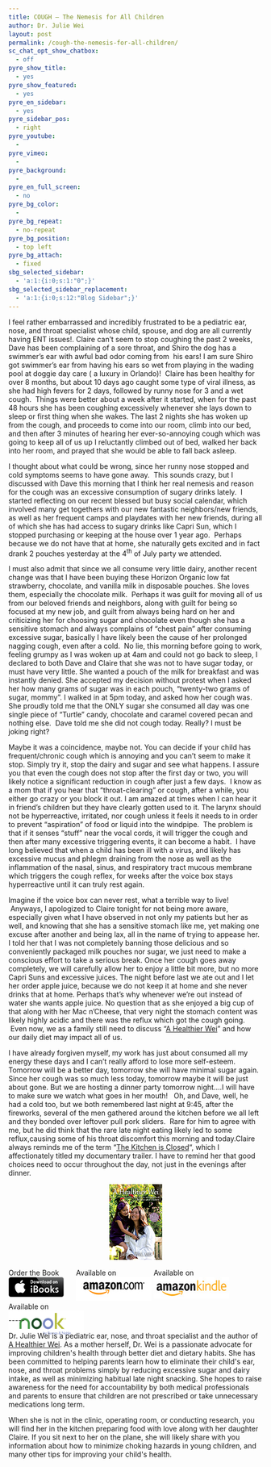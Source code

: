 ```yaml
---
title: COUGH – The Nemesis for All Children
author: Dr. Julie Wei
layout: post
permalink: /cough-the-nemesis-for-all-children/
sc_chat_opt_show_chatbox:
  - off
pyre_show_title:
  - yes
pyre_show_featured:
  - yes
pyre_en_sidebar:
  - yes
pyre_sidebar_pos:
  - right
pyre_youtube:
  - 
pyre_vimeo:
  - 
pyre_background:
  - 
pyre_en_full_screen:
  - no
pyre_bg_color:
  - 
pyre_bg_repeat:
  - no-repeat
pyre_bg_position:
  - top left
pyre_bg_attach:
  - fixed
sbg_selected_sidebar:
  - 'a:1:{i:0;s:1:"0";}'
sbg_selected_sidebar_replacement:
  - 'a:1:{i:0;s:12:"Blog Sidebar";}'
---
```

I feel rather embarrassed and incredibly frustrated to be a pediatric ear, nose, and throat specialist whose child, spouse, and dog are all currently having ENT issues!. Claire can’t seem to stop coughing the past 2 weeks, Dave has been complaining of a sore throat, and Shiro the dog has a swimmer&#8217;s ear with awful bad odor coming from  his ears! I am sure Shiro got swimmer&#8217;s ear from having his ears so wet from playing in the wading pool at doggie day care ( a luxury in Orlando)!  Claire has been healthy for over 8 months, but about 10 days ago caught some type of viral illness, as she had high fevers for 2 days, followed by runny nose for 3 and a wet cough.  Things were better about a week after it started, when for the past 48 hours she has been coughing excessively whenever she lays down to sleep or first thing when she wakes. The last 2 nights she has woken up from the cough, and proceeds to come into our room, climb into our bed, and then after 3 minutes of hearing her ever-so-annoying cough which was going to keep all of us up I reluctantly climbed out of bed, walked her back into her room, and prayed that she would be able to fall back asleep.

I thought about what could be wrong, since her runny nose stopped and cold symptoms seems to have gone away.  This sounds crazy, but I discussed with Dave this morning that I think her real nemesis and reason for the cough was an excessive consumption of sugary drinks lately.  I started reflecting on our recent blessed but busy social calendar, which involved many get togethers with our new fantastic neighbors/new friends, as well as her frequent camps and playdates with her new friends, during all of which she has had access to sugary drinks like Capri Sun, which I stopped purchasing or keeping at the house over 1 year ago.  Perhaps because we do not have that at home, she naturally gets excited and in fact drank 2 pouches yesterday at the 4<sup>th</sup> of July party we attended.

I must also admit that since we all consume very little dairy, another recent change was that I have been buying these Horizon Organic low fat strawberry, chocolate, and vanilla milk in disposable pouches. She loves them, especially the chocolate milk.  Perhaps it was guilt for moving all of us from our beloved friends and neighbors, along with guilt for being so focused at my new job, and guilt from always being hard on her and criticizing her for choosing sugar and chocolate even though she has a sensitive stomach and always complains of “chest pain” after consuming excessive sugar, basically I have likely been the cause of her prolonged nagging cough, even after a cold.  No lie, this morning before going to work, feeling grumpy as I was woken up at 4am and could not go back to sleep, I declared to both Dave and Claire that she was not to have sugar today, or must have very little. She wanted a pouch of the milk for breakfast and was instantly denied. She accepted my decision without protest when I asked her how many grams of sugar was in each pouch, “twenty-two grams of sugar, mommy”. I walked in at 5pm today, and asked how her cough was. She proudly told me that the ONLY sugar she consumed all day was one single piece of “Turtle” candy, chocolate and caramel covered pecan and nothing else.  Dave told me she did not cough today. Really? I must be joking right?

Maybe it was a coincidence, maybe not. You can decide if your child has frequent/chronic cough which is annoying and you can’t seem to make it stop. Simply try it, stop the dairy and sugar and see what happens. I assure you that even the cough does not stop after the first day or two, you will likely notice a significant reduction in cough after just a few days.  I know as a mom that if you hear that “throat-clearing” or cough, after a while, you either go crazy or you block it out. I am amazed at times when I can hear it in friend’s children but they have clearly gotten used to it. The larynx should not be hyperreactive, irritated, nor cough unless it feels it needs to in order to prevent “aspiration” of food or liquid into the windpipe.  The problem is that if it senses “stuff” near the vocal cords, it will trigger the cough and then after many excessive triggering events, it can become a habit.  I have long believed that when a child has been ill with a virus, and likely has excessive mucus and phlegm draining from the nose as well as the inflammation of the nasal, sinus, and respiratory tract mucous membrane which triggers the cough reflex, for weeks after the voice box stays hyperreactive until it can truly rest again.

Imagine if the voice box can never rest, what a terrible way to live!  Anyways, I apologized to Claire tonight for not being more aware, especially given what I have observed in not only my patients but her as well, and knowing that she has a sensitive stomach like me, yet making one excuse after another and being lax, all in the name of trying to appease her. I told her that I was not completely banning those delicious and so conveniently packaged milk pouches nor sugar, we just need to make a conscious effort to take a serious break. Once her cough goes away completely, we will carefully allow her to enjoy a little bit more, but no more Capri Suns and excessive juices. The night before last we ate out and I let her order apple juice, because we do not keep it at home and she never drinks that at home. Perhaps that’s why whenever we’re out instead of water she wants apple juice. No question that as she enjoyed a big cup of that along with her Mac n’Cheese, that very night the stomach content was likely highly acidic and there was the reflux which got the cough going.  Even now, we as a family still need to discuss &#8220;[A Healthier Wei][1]&#8221; and how our daily diet may impact all of us.

I have already forgiven myself, my work has just about consumed all my energy these days and I can’t really afford to lose more self-esteem.  Tomorrow will be a better day, tomorrow she will have minimal sugar again. Since her cough was so much less today, tomorrow maybe it will be just about gone. But we are hosting a dinner party tomorrow night….I will have to make sure we watch what goes in her mouth!   Oh, and Dave, well, he had a cold too, but we both remembered last night at 9:45, after the fireworks, several of the men gathered around the kitchen before we all left and they bonded over leftover pull pork sliders.  Rare for him to agree with me, but he did think that the rare late night eating likely led to some reflux,causing some of his throat discomfort this morning and today.Claire always reminds me of the term &#8220;[The Kitchen is Closed][2]&#8220;, which I affectionately titled my documentary trailer. I have to remind her that good choices need to occur throughout the day, not just in the evenings after dinner.

<span style="width:105px;display:table;margin:0 auto;"><a href="the-book/"><img src="/wp-content/uploads/2014/04/AHealthierWei_cover_150.png" /></a></span>

<p style="height:80px">
  <span style="width:130px;display:inline-block;vertical-align:top;"> Order the Book <a href="https://itunes.apple.com/us/book/a-healthier-wei/id806784060?ls=1&mt=11#" target="_blank" > <img class="size-full wp-image-944" alt="Apple iBooks" title="Apple iBooks" src="/wp-content/uploads/2014/02/Download_on_iBooks_Badge_US-UK_110x40_090513.png" width="110" height="40" /></a> </span> <span style="width:150px;display:inline-block;vertical-align:top;">Available on <a href="http://amzn.to/1fSNqeb" target="_blank" > <img class="size-full wp-image-945" alt="Amazon.com" title="Amazon.com" src="/wp-content/uploads/2014/02/amazon_com_logo_160.jpg" width="160" height="47" /> </a> </span> <span  style="width:150px;display:inline-block;vertical-align:top;">Available on <a href="http://amzn.to/1eHEfNl" target="_blank" > <img class="size-full wp-image-946" alt="Amazon Kindle" title="Amazon Kindle" src="/wp-content/uploads/2014/02/kindle_logo_160.jpg" width="160" height="43" /> </a> </span> <span style="width:150px;display:inline-block;vertical-align:top;">Available on <a href="http://www.barnesandnoble.com/w/a-healthier-wei-julie-wei/1118260302?ean=2940148244592&itm=1&usri=2940148244592" target="_blank" > <img class="size-full wp-image-947" alt="Nook" title="Nook" src="/wp-content/uploads/2014/02/nook_logo_160.png" width="160" height="52" /></a> </span>
</p>

\-----

Dr. Julie Wei is a pediatric ear, nose, and throat specialist and the author of [A Healthier Wei][3]. As a mother herself, Dr. Wei is a passionate advocate for improving children's health through better diet and dietary habits. She has been committed to helping parents learn how to eliminate their child's ear, nose, and throat problems simply by reducing excessive sugar and dairy intake, as well as minimizing habitual late night snacking. She hopes to raise awareness for the need for accountability by both medical professionals and parents to ensure that children are not prescribed or take unnecessary medications long term. 

When she is not in the clinic, operating room, or conducting research, you will find her in the kitchen preparing food with love along with her daughter Claire. If you sit next to her on the plane, she will likely share with you information about how to minimize choking hazards in young children, and many other tips for improving your child's health.

 [1]: the-book/ "The Book"
 [2]: the-video/ "The Video"
 [3]: the-book